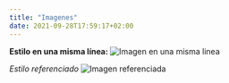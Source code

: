 ```yaml
---
title: "Imagenes"
date: 2021-09-28T17:59:17+02:00
---
```


**Estilo en una misma línea:** 
![Imagen en una misma linea](/practica/images/descarga.jpeg "Imagen 1")


*Estilo referenciado*
![Imagen referenciada][logo]

[logo]: /practica/images/descarga.jpeg "Imagen 2"





